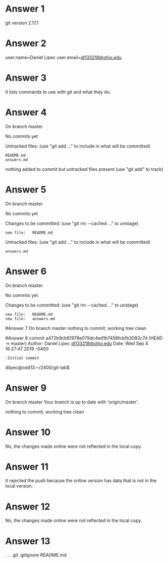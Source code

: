 # Answer 1
git version 2.17.1

# Answer 2
user.name=Daniel Lipec
user.email=dl133218@ohio.edu

# Answer 3
It lists commands to use with git and what they do.

# Answer 4
On branch master

No commits yet

Untracked files:
  (use "git add <file>..." to include in what will be committed)

	README.md
	answers.md

nothing added to commit but untracked files present (use "git add" to track)

# Answer 5
On branch master

No commits yet

Changes to be committed:
  (use "git rm --cached <file>..." to unstage)

	new file:   README.md

Untracked files:
  (use "git add <file>..." to include in what will be committed)

	answers.md

# Answer 6
On branch master

No commits yet

Changes to be committed:
  (use "git rm --cached <file>..." to unstage)

	new file:   README.md
	new file:   answers.md

#Answer 7
On branch master
nothing to commit, working tree clean

#Answer 8
commit a472b9cb61978e079dc4ed1b7458fcbfb3092c7d (HEAD -> master)
Author: Daniel Lipec <dl133218@ohio.edu>
Date:   Wed Sep 4 16:27:47 2019 -0400

    :Initial commit
dlipec@odd13:~/2400/git-lab$ 

# Answer 9
On branch master
Your branch is up to date with 'origin/master'.

nothing to commit, working tree clean

# Answer 10
No, the changes made online were not reflected in the local copy.

# Answer 11
It rejected the push because the online version has data that is not in the local version.

# Answer 12
No, the changes made online were not reflected in the local copy.

# Answer 13
.  ..  .git  .gitignore  README.md


